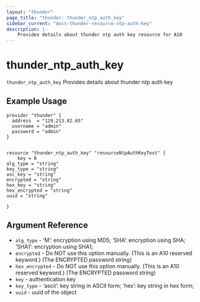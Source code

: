 ```yaml
---
layout: "thunder"
page_title: "thunder: thunder_ntp_auth_key"
sidebar_current: "docs-thunder-resource-ntp-auth-key"
description: |-
	Provides details about thunder ntp auth key resource for A10
---
```


# thunder\_ntp\_auth\_key

`thunder_ntp_auth_key` Provides details about thunder ntp auth key
## Example Usage


```hcl
provider "thunder" {
  address  = "129.213.82.65"
  username = "admin"
  password = "admin"
}


resource "thunder_ntp_auth_key" "resourceNtpAuthKeyTest" {
	key = 0
alg_type = "string"
key_type = "string"
asc_key = "string"
encrypted = "string"
hex_key = "string"
hex_encrypted = "string"
uuid = "string"
 
}

```

## Argument Reference

* `alg_type` - ‘M’: encryption using MD5; ‘SHA’: encryption using SHA; ‘SHA1’: encryption using SHA1;
* `encrypted` - Do NOT use this option manually. (This is an A10 reserved keyword.) (The ENCRYPTED password string)
* `hex_encrypted` - Do NOT use this option manually. (This is an A10 reserved keyword.) (The ENCRYPTED password string)
* `key` - authentication key
* `key_type` - ‘ascii’: key string in ASCII form; ‘hex’: key string in hex form;
* `uuid` - uuid of the object

